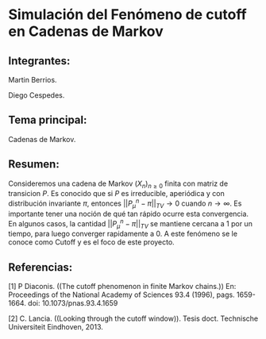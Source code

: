 # Simulación del Fenómeno de cutoff en Cadenas de Markov

## Integrantes:

Martin Berrios.

Diego Cespedes.

## Tema principal:

Cadenas de Markov.

## Resumen:

Consideremos una cadena de Markov $(X_n)_{n\geq 0}$ finita con matriz de transicion $P$. Es conocido que si $P$ es irreducible, aperiódica y con distribución invariante $\pi$, entonces $||P_{\mu}^n − \pi||_{TV} \to 0$ cuando $n \to \infty$. Es importante tener una noción de qué tan rápido ocurre esta convergencia. En algunos casos, la cantidad $||P_{\mu}^n −\pi||_{TV}$ se mantiene cercana a 1 por un tiempo, para luego converger rapidamente a 0. A este fenómeno se le conoce como Cutoff y es el foco de este proyecto.

## Referencias:

[1] P Diaconis. ((The cutoff phenomenon in finite Markov chains.)) En: Proceedings of the National Academy of Sciences 93.4 (1996), pags. 1659-1664. doi: 10.1073/pnas.93.4.1659

[2] C. Lancia. ((Looking through the cutoff window)). Tesis doct. Technische Universiteit Eindhoven, 2013.
